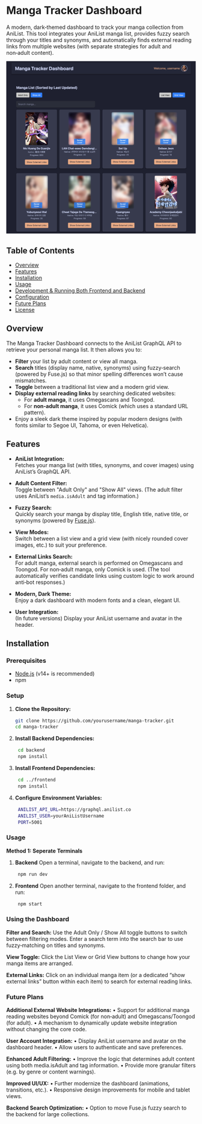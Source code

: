 # Manga Tracker Dashboard

A modern, dark‑themed dashboard to track your manga collection from AniList. This tool integrates your AniList manga list, provides fuzzy search through your titles and synonyms, and automatically finds external reading links from multiple websites (with separate strategies for adult and non‑adult content).

![Dashboard Screenshot](./screenshot.png)

## Table of Contents

- [Overview](#overview)
- [Features](#features)
- [Installation](#installation)
- [Usage](#usage)
- [Development & Running Both Frontend and Backend](#development--running-both-frontend-and-backend)
- [Configuration](#configuration)
- [Future Plans](#future-plans)
- [License](#license)

## Overview

The Manga Tracker Dashboard connects to the AniList GraphQL API to retrieve your personal manga list. It then allows you to:
- **Filter** your list by adult content or view all manga.
- **Search** titles (display name, native, synonyms) using fuzzy‑search (powered by Fuse.js) so that minor spelling differences won’t cause mismatches.
- **Toggle** between a traditional list view and a modern grid view.
- **Display external reading links** by searching dedicated websites:
  - For **adult manga**, it uses Omegascans and Toongod.
  - For **non‑adult manga**, it uses Comick (which uses a standard URL pattern).
- Enjoy a sleek dark theme inspired by popular modern designs (with fonts similar to Segoe UI, Tahoma, or even Helvetica).

## Features

- **AniList Integration:**  
  Fetches your manga list (with titles, synonyms, and cover images) using AniList’s GraphQL API.
  
- **Adult Content Filter:**  
  Toggle between "Adult Only" and "Show All" views. (The adult filter uses AniList’s `media.isAdult` and tag information.)
  
- **Fuzzy Search:**  
  Quickly search your manga by display title, English title, native title, or synonyms (powered by [Fuse.js](https://fusejs.io/)).

- **View Modes:**  
  Switch between a list view and a grid view (with nicely rounded cover images, etc.) to suit your preference.

- **External Links Search:**  
  For adult manga, external search is performed on Omegascans and Toongod. For non‑adult manga, only Comick is used. (The tool automatically verifies candidate links using custom logic to work around anti‑bot responses.)

- **Modern, Dark Theme:**  
  Enjoy a dark dashboard with modern fonts and a clean, elegant UI.

- **User Integration:**  
  (In future versions) Display your AniList username and avatar in the header.

## Installation

### Prerequisites

- [Node.js](https://nodejs.org/) (v14+ is recommended)
- npm

### Setup

1. **Clone the Repository:**
   ```bash
   git clone https://github.com/yourusername/manga-tracker.git
   cd manga-tracker
2. **Install Backend Dependencies:**
   ```bash
    cd backend
    npm install
3. **Install Frontend Dependencies:**
   ```bash
    cd ../frontend
    npm install
4. **Configure Environment Variables:**
   ```bash
    ANILIST_API_URL=https://graphql.anilist.co
    ANILIST_USER=yourAniListUsername
    PORT=5001
   
### Usage

**Method 1: Seperate Terminals**
  1. **Backend**
     Open a terminal, navigate to the backend, and run:
     ```bash
      npm run dev
  2. **Frontend**
     Open another terminal, navigate to the frontend folder, and run:
     ```bash
      npm start
     
### Using the Dashboard
**Filter and Search:**
Use the Adult Only / Show All toggle buttons to switch between filtering modes.
Enter a search term into the search bar to use fuzzy‑matching on titles and synonyms.

**View Toggle:**
Click the List View or Grid View buttons to change how your manga items are arranged.

**External Links:**
Click on an individual manga item (or a dedicated “show external links” button within each item) to search for external reading links.

### Future Plans

**Additional External Website Integrations:**
    • Support for additional manga reading websites beyond Comick (for non‑adult) and Omegascans/Toongod (for adult).
    • A mechanism to dynamically update website integration without changing the core code.

**User Account Integration:**
    • Display AniList username and avatar on the dashboard header.
    • Allow users to authenticate and save preferences.

**Enhanced Adult Filtering:**
    • Improve the logic that determines adult content using both media.isAdult and tag information.
    • Provide more granular filters (e.g. by genre or content warnings).

**Improved UI/UX:**
    • Further modernize the dashboard (animations, transitions, etc.).
    • Responsive design improvements for mobile and tablet views.

**Backend Search Optimization:**
    • Option to move Fuse.js fuzzy search to the backend for large collections.
